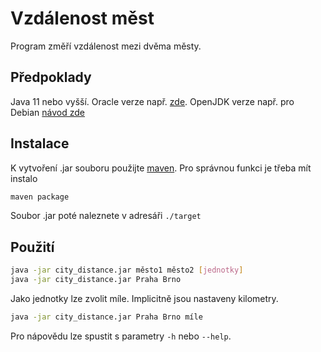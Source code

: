 # Vzdálenost měst
Program změří vzdálenost mezi dvěma městy.

## Předpoklady
Java 11 nebo vyšší. Oracle verze např. [zde](https://www.oracle.com/java/technologies/javase-jdk11-downloads.html). OpenJDK verze např. pro Debian [návod zde](https://www.digitalocean.com/community/tutorials/how-to-install-java-with-apt-on-debian-10)

## Instalace
K vytvoření .jar souboru použijte [maven](https://maven.apache.org/). Pro správnou funkci je třeba mít instalo
```bash
maven package
```
Soubor .jar poté naleznete v adresáři `./target`
## Použití

```bash
java -jar city_distance.jar město1 město2 [jednotky]
java -jar city_distance.jar Praha Brno
```

Jako jednotky lze zvolit míle. Implicitně jsou nastaveny kilometry.
```bash
java -jar city_distance.jar Praha Brno míle
```

Pro nápovědu lze spustit s parametry `-h` nebo `--help`.
